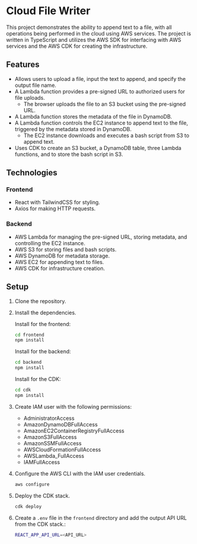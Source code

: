 # Cloud File Writer

This project demonstrates the ability to append text to a file, with all operations being performed in the cloud using AWS services. The project is written in TypeScript and utilizes the AWS SDK for interfacing with AWS services and the AWS CDK for creating the infrastructure.

## Features

- Allows users to upload a file, input the text to append, and specify the output file name.
- A Lambda function provides a pre-signed URL to authorized users for file uploads.
    - The browser uploads the file to an S3 bucket using the pre-signed URL.
- A Lambda function stores the metadata of the file in DynamoDB.
- A Lambda function controls the EC2 instance to append text to the file, triggered by the metadata stored in DynamoDB.
    - The EC2 instance downloads and executes a bash script from S3 to append text.
- Uses CDK to create an S3 bucket, a DynamoDB table, three Lambda functions, and to store the bash script in S3.

## Technologies

### Frontend
- React with TailwindCSS for styling.
- Axios for making HTTP requests.

### Backend
- AWS Lambda for managing the pre-signed URL, storing metadata, and controlling the EC2 instance.
- AWS S3 for storing files and bash scripts.
- AWS DynamoDB for metadata storage.
- AWS EC2 for appending text to files.
- AWS CDK for infrastructure creation.

## Setup

1. Clone the repository.
2. Install the dependencies.

   Install for the frontend:
   ```bash
   cd frontend
   npm install
   ```

   Install for the backend:
   ```bash
   cd backend
   npm install
   ```

   Install for the CDK:
   ```bash
   cd cdk
   npm install
   ```

3. Create IAM user with the following permissions:
   - AdministratorAccess	
   - AmazonDynamoDBFullAccess
   -  AmazonEC2ContainerRegistryFullAccess	
   -  AmazonS3FullAccess	
   -  AmazonSSMFullAccess	
   -  AWSCloudFormationFullAccess	
   -  AWSLambda_FullAccess
   -  IAMFullAccess

4. Configure the AWS CLI with the IAM user credentials.
   ```bash
   aws configure
   ```

5. Deploy the CDK stack.
   ```bash
   cdk deploy
   ```

6. Create a `.env` file in the `frontend` directory and add the output API URL from the CDK stack.:
   ```bash
   REACT_APP_API_URL=<API_URL>
   ```